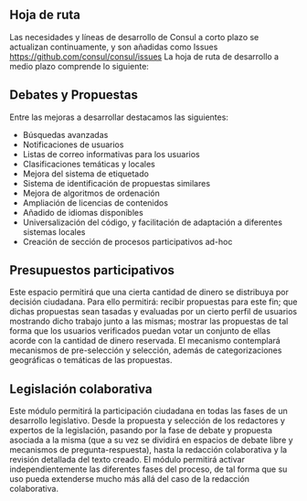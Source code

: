 ## Hoja de ruta

Las necesidades y líneas de desarrollo de Consul a corto plazo se actualizan continuamente, y son añadidas como Issues https://github.com/consul/consul/issues La hoja de ruta de desarrollo a medio plazo comprende lo siguiente:

## Debates y Propuestas

Entre las mejoras a desarrollar destacamos las siguientes:
- Búsquedas avanzadas
- Notificaciones de usuarios
- Listas de correo informativas para los usuarios
- Clasificaciones temáticas y locales
- Mejora del sistema de etiquetado
- Sistema de identificación de propuestas similares
- Mejora de algoritmos de ordenación
- Ampliación de licencias de contenidos
- Añadido de idiomas disponibles
- Universalización del código, y facilitación de adaptación a diferentes sistemas locales
- Creación de sección de procesos participativos ad-hoc

## Presupuestos participativos

Este espacio permitirá que una cierta cantidad de dinero se distribuya por decisión ciudadana. Para ello permitirá: recibir propuestas para este fin; que dichas propuestas sean tasadas y evaluadas por un cierto perfil de usuarios mostrando dicho trabajo junto a las mismas; mostrar las propuestas de tal forma que los usuarios verificados puedan votar un conjunto de ellas acorde con la cantidad de dinero reservada. El mecanismo contemplará mecanismos de pre-selección y selección, además de categorizaciones geográficas o temáticas de las propuestas.

## Legislación colaborativa

Este módulo permitirá la participación ciudadana en todas las fases de un desarrollo legislativo. Desde la propuesta y selección de los redactores y expertos de la legislación, pasando por la fase de debate y propuesta asociada a la misma (que a su vez se dividirá en espacios de debate libre y mecanismos de pregunta-respuesta), hasta la redacción colaborativa y la revisión detallada del texto creado. El módulo permitirá activar independientemente las diferentes fases del proceso, de tal forma que su uso pueda extenderse mucho más allá del caso de la redacción colaborativa.
